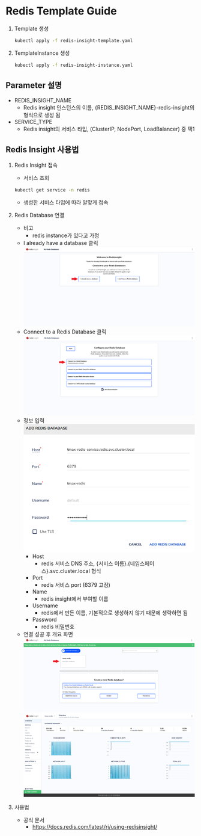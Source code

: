 # Redis Template Guide

1. Template 생성
    ```bash
    kubectl apply -f redis-insight-template.yaml
    ```

2. TemplateInstance 생성
    ```bash
    kubectl apply -f redis-insight-instance.yaml
    ```

## Parameter 설명
- REDIS_INSIGHT_NAME
  - Redis insight 인스턴스의 이름, {REDIS_INSIGHT_NAME}-redis-insight의 형식으로 생성 됨
- SERVICE_TYPE
  - Redis insight의 서비스 타입, (ClusterIP, NodePort, LoadBalancer) 중 택1

## Redis Insight 사용법

1. Redis Insight 접속
    * 서비스 조회
    ```bash
    kubectl get service -n redis
    ```
    * 생성한 서비스 타입에 따라 알맞게 접속

2. Redis Database 연결
    * 비고
        * redis instance가 있다고 가정
    * I already have a database 클릭
        ![1](./figure/1.PNG)  
    * Connect to a Redis Database 클릭
        ![2](./figure/2.PNG)  
    * 정보 입력
        ![3](./figure/3.PNG)
        * Host
            * redis 서비스 DNS 주소, {서비스 이름}.{네임스페이스}.svc.cluster.local 형식
        * Port
            * redis 서비스 port (6379 고정)
        * Name
            * redis insight에서 부여할 이름
        * Username
            * redis에서 만든 이름, 기본적으로 생성하지 않기 때문에 생략하면 됨
        * Password
            * redis 비밀번호
    * 연결 성공 후 개요 화면
        ![4](./figure/4.PNG)
        ![5](./figure/5.PNG)
3. 사용법
    * 공식 문서
        - https://docs.redis.com/latest/ri/using-redisinsight/
